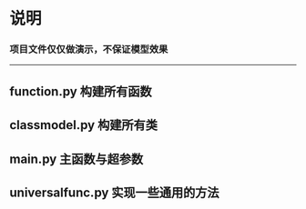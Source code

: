 # 说明
### 项目文件仅仅做演示，不保证模型效果
***

## function.py 构建所有函数

## classmodel.py 构建所有类

## main.py 主函数与超参数

## universalfunc.py  实现一些通用的方法

